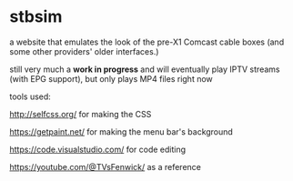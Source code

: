 # stbsim

a website that emulates the look of the pre-X1 Comcast cable boxes (and some other providers' older interfaces.)

still very much a **work in progress** and will eventually play IPTV streams (with EPG support), but only plays MP4 files right now

tools used:

http://selfcss.org/ for making the CSS

https://getpaint.net/ for making the menu bar's background

https://code.visualstudio.com/ for code editing

https://youtube.com/@TVsFenwick/ as a reference
